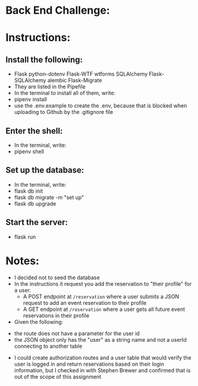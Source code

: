 # Back End Challenge:
# Instructions:
## Install the following:
* Flask python-dotenv Flask-WTF wtforms SQLAlchemy Flask-SQLAlchemy alembic Flask-Migrate
* They are listed in the Pipefile
* In the terminal to install all of them, write:
* pipenv install
* use the .env.example to create the .env, because that is blocked when uploading to Github by the .gitignore file

## Enter the shell:
* In the terminal, write:
* pipenv shell

## Set up the database:
* In the terminal, write:
* flask db init
* flask db migrate -m "set up"
* flask db upgrade


## Start the server:
* flask run


# Notes:
* I decided not to seed the database
* In the instructions it request you add the reservation to "their profile" for a user.
  - A POST endpoint at `/reservation` where a user submits a JSON request to add an event reservation to their profile
  - A GET endpoint at `/reservation` where a user gets all future event reservations in their profile
* Given the following:
- the route does not have a parameter for the user id
- the JSON object only has the "user" as a string name and not a userId connecting to another table
* I could create authorization routes and a user table that would verify the user is logged in and return reservations based on their login information, but I checked in with Stephen Brewer and confirmed that is out of the scope of this assignment
